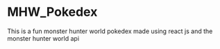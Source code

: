 # MHW_Pokedex
This is a fun monster hunter world pokedex made using react js and the monster hunter world api
